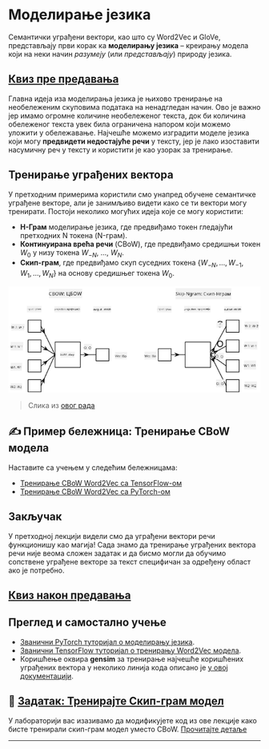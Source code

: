 <!--
CO_OP_TRANSLATOR_METADATA:
{
  "original_hash": "7ba20f54a5bfcd6521018cdfb17c7c57",
  "translation_date": "2025-09-23T14:46:23+00:00",
  "source_file": "lessons/5-NLP/15-LanguageModeling/README.md",
  "language_code": "sr"
}
-->
# Моделирање језика

Семантички уграђени вектори, као што су Word2Vec и GloVe, представљају први корак ка **моделирању језика** – креирању модела који на неки начин *разумеју* (или *представљају*) природу језика.

## [Квиз пре предавања](https://ff-quizzes.netlify.app/en/ai/quiz/29)

Главна идеја иза моделирања језика је њихово тренирање на необележеним скуповима података на ненадгледан начин. Ово је важно јер имамо огромне количине необележеног текста, док би количина обележеног текста увек била ограничена напором који можемо уложити у обележавање. Најчешће можемо изградити моделе језика који могу **предвидети недостајуће речи** у тексту, јер је лако изоставити насумичну реч у тексту и користити је као узорак за тренирање.

## Тренирање уграђених вектора

У претходним примерима користили смо унапред обучене семантичке уграђене векторе, али је занимљиво видети како се ти вектори могу тренирати. Постоји неколико могућих идеја које се могу користити:

* **Н-Грам** моделирање језика, где предвиђамо токен гледајући претходних N токена (N-грам).
* **Континуирана врећа речи** (CBoW), где предвиђамо средишњи токен $W_0$ у низу токена $W_{-N}$, ..., $W_N$.
* **Скип-грам**, где предвиђамо скуп суседних токена {$W_{-N},\dots, W_{-1}, W_1,\dots, W_N$} на основу средишњег токена $W_0$.

![слика из рада о претварању речи у векторе](../../../../../translated_images/example-algorithms-for-converting-words-to-vectors.fbe9207a726922f6f0f5de66427e8a6eda63809356114e28fb1fa5f4a83ebda7.sr.png)

> Слика из [овог рада](https://arxiv.org/pdf/1301.3781.pdf)

## ✍️ Пример бележница: Тренирање CBoW модела

Наставите са учењем у следећим бележницама:

* [Тренирање CBoW Word2Vec са TensorFlow-ом](CBoW-TF.ipynb)
* [Тренирање CBoW Word2Vec са PyTorch-ом](CBoW-PyTorch.ipynb)

## Закључак

У претходној лекцији видели смо да уграђени вектори речи функционишу као магија! Сада знамо да тренирање уграђених вектора речи није веома сложен задатак и да бисмо могли да обучимо сопствене уграђене векторе за текст специфичан за одређену област ако је потребно.

## [Квиз након предавања](https://ff-quizzes.netlify.app/en/ai/quiz/30)

## Преглед и самостално учење

* [Званични PyTorch туторијал о моделирању језика](https://pytorch.org/tutorials/beginner/nlp/word_embeddings_tutorial.html).
* [Званични TensorFlow туторијал о тренирању Word2Vec модела](https://www.TensorFlow.org/tutorials/text/word2vec).
* Коришћење оквира **gensim** за тренирање најчешће коришћених уграђених вектора у неколико линија кода описано је [у овој документацији](https://pytorch.org/tutorials/beginner/nlp/word_embeddings_tutorial.html).

## 🚀 [Задатак: Тренирајте Скип-грам модел](lab/README.md)

У лабораторији вас изазивамо да модификујете код из ове лекције како бисте тренирали скип-грам модел уместо CBoW. [Прочитајте детаље](lab/README.md)

---

